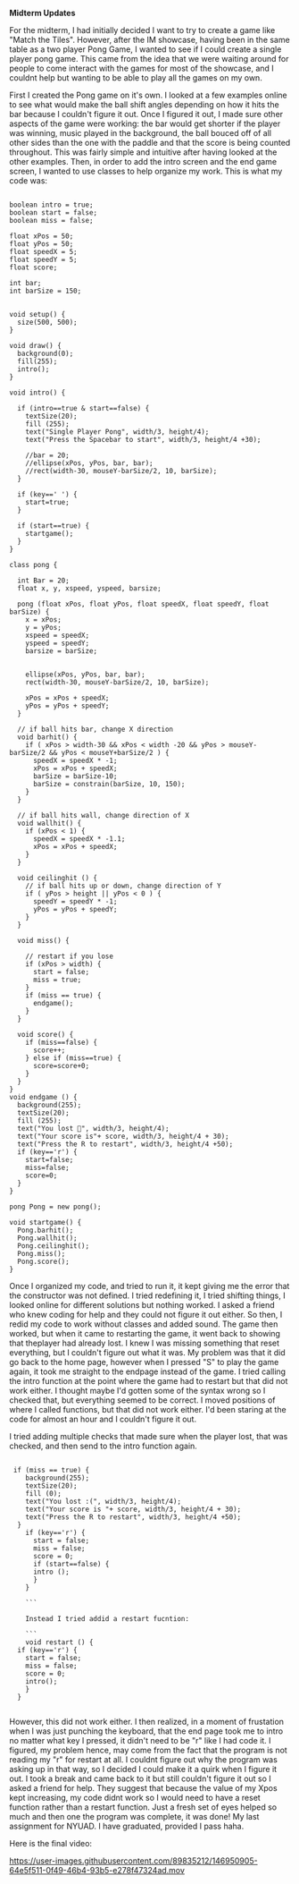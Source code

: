 **Midterm Updates**

For the midterm, I had initially decided I want to try to create a game like "Match the Tiles". However, after the IM showcase, having been in the same table as a two player Pong Game, I wanted to see if I could create a single player pong game. This came from the idea that we were waiting around for people to come interact with the games for most of the showcase, and I couldnt help but wanting to be able to play all the games on my own. 

First I created the Pong game on it's own. I looked at a few examples online to see what would make the ball shift angles depending on how it hits the bar because I couldn't figure it out. Once I figured it out, I made sure other aspects of the game were working: the bar would get shorter if the player was winning, music played in the background, the ball bouced off of all other sides than the one with the paddle and that the score is being counted throughout. This was fairly simple and intuitive after having looked at the other examples. Then, in order to add the intro screen and the end game screen, I wanted to use classes to help organize my work. This is what my code was: 

```

boolean intro = true;
boolean start = false;
boolean miss = false;

float xPos = 50;
float yPos = 50;
float speedX = 5;
float speedY = 5;
float score; 

int bar;
int barSize = 150;


void setup() {
  size(500, 500);
}

void draw() { 
  background(0);
  fill(255);
  intro();
}

void intro() {

  if (intro==true & start==false) {
    textSize(20);
    fill (255);
    text("Single Player Pong", width/3, height/4);
    text("Press the Spacebar to start", width/3, height/4 +30);

    //bar = 20;
    //ellipse(xPos, yPos, bar, bar);
    //rect(width-30, mouseY-barSize/2, 10, barSize);
  }

  if (key==' ') {
    start=true;
  }

  if (start==true) {
    startgame();
  }
}

class pong {

  int Bar = 20;
  float x, y, xspeed, yspeed, barsize; 

  pong (float xPos, float yPos, float speedX, float speedY, float barSize) {
    x = xPos;
    y = yPos; 
    xspeed = speedX; 
    yspeed = speedY;
    barsize = barSize; 


    ellipse(xPos, yPos, bar, bar);
    rect(width-30, mouseY-barSize/2, 10, barSize);

    xPos = xPos + speedX;
    yPos = yPos + speedY;
  }

  // if ball hits bar, change X direction
  void barhit() {
    if ( xPos > width-30 && xPos < width -20 && yPos > mouseY-barSize/2 && yPos < mouseY+barSize/2 ) {
      speedX = speedX * -1;
      xPos = xPos + speedX;
      barSize = barSize-10;
      barSize = constrain(barSize, 10, 150);
    }
  }

  // if ball hits wall, change direction of X
  void wallhit() {
    if (xPos < 1) {
      speedX = speedX * -1.1;
      xPos = xPos + speedX;
    }
  }

  void ceilinghit () {
    // if ball hits up or down, change direction of Y   
    if ( yPos > height || yPos < 0 ) {
      speedY = speedY * -1;
      yPos = yPos + speedY;
    }
  }

  void miss() {

    // restart if you lose
    if (xPos > width) { 
      start = false;
      miss = true;
    }
    if (miss == true) {
      endgame();
    }
  }

  void score() {
    if (miss==false) {
      score++;
    } else if (miss==true) {
      score=score+0;
    }
  }
}
void endgame () {
  background(255);
  textSize(20);
  fill (255);
  text("You lost 🙁", width/3, height/4);
  text("Your score is"+ score, width/3, height/4 + 30);
  text("Press the R to restart", width/3, height/4 +50);
  if (key=='r') {
    start=false;
    miss=false;
    score=0;
  }
}

pong Pong = new pong();

void startgame() {
  Pong.barhit();
  Pong.wallhit();
  Pong.ceilinghit();
  Pong.miss();
  Pong.score();
}

```

Once I organized my code, and tried to run it, it kept giving me the error that the constructor was not defined. I tried redefining it, I tried shifting things, I looked online for different solutions but nothing worked. I asked a friend who knew coding for help and they could not figure it out either. So then, I redid my code to work without classes and added sound. The game then worked, but when it came to restarting the game, it went back to showing that theplayer had already lost. I knew I was missing something that reset everything, but I couldn't figure out what it was. My problem was that it did go back to the home page, however when I pressed "S" to play the game again, it took me straight to the endpage instead of the game. I tried calling the intro function at the point where the game had to restart but that did not work either. I thought maybe I'd gotten some of the syntax wrong so I checked that, but everything seemed to be correct. I moved positions of where I called functions, but that did not work either. I'd been staring at the code for almost an hour and I couldn't figure it out. 

I tried adding multiple checks that made sure when the player lost, that was checked, and then send to the intro function again. 

```

 if (miss == true) {
    background(255);
    textSize(20);
    fill (0);
    text("You lost :(", width/3, height/4);
    text("Your score is "+ score, width/3, height/4 + 30);
    text("Press the R to restart", width/3, height/4 +50);
  }
    if (key=='r') {
      start = false;
      miss = false;
      score = 0;
      if (start==false) {
      intro ();
      }
    }
   
    ```
    
    Instead I tried addid a restart fucntion: 
    
    ```
    void restart () {
  if (key=='r') {
    start = false;
    miss = false;
    score = 0;
    intro();
    }
  }
  
  ```
  
 However, this did not work either. I then realized, in a moment of frustation when I was just punching the keyboard, that the end page took me to intro no matter what key I pressed, it didn't need to be "r" like I had code it. I figured, my problem hence, may come from the fact that the program is not reading my "r" for restart at all. I couldnt figure out why the program was asking up in that way, so I decided I could make it a quirk when I figure it out. I took a break and came back to it but still couldn't figure it out so I asked a friend for help. They suggest that because the value of my Xpos kept increasing, my code didnt work so I would need to have a reset function rather than a restart function. Just a fresh set of eyes helped so much and then one the program was complete, it was done! My last assignment for NYUAD. I have graduated, provided I pass haha.
 
 Here is the final video: 
 
 https://user-images.githubusercontent.com/89835212/146950905-64e5f511-0f49-46b4-93b5-e278f47324ad.mov

 
 




